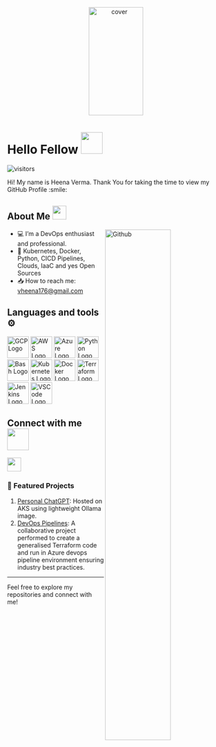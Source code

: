 <div align="center">
<img width="50%" height = "250px" src="https://cdn.sanity.io/images/hgftikht/production/a509f5decc9536996167ccedad55b9ad4f1d2806-2155x1279.png?w=1400&h=831&fit=crop" alt="cover" />
</div>

<h1> Hello Fellow <img src = "https://raw.githubusercontent.com/MartinHeinz/MartinHeinz/master/wave.gif" width = 50px> </h1>
<p align='center'>

![visitors](https://visitor-badge.glitch.me/badge?page_id=Anshuman2121.Anshuman2121)

</p>
<div size='20px'> Hi! My name is Heena Verma. Thank You for taking the time to view my GitHub Profile :smile: 
</div>

<h2> About Me <img src = "https://media2.giphy.com/media/QssGEmpkyEOhBCb7e1/giphy.gif?cid=ecf05e47a0n3gi1bfqntqmob8g9aid1oyj2wr3ds3mg700bl&rid=giphy.gif" width = 32px> </h2>

<img width="55%" align="right" alt="Github" src="https://img.freepik.com/free-vector/postponed-illustration-concept_23-2148497609.jpg?size=626&ext=jpg&ga=GA1.1.2008272138.1726876800&semt=ais_hybrid" />


- 💻 I’m a DevOps enthusiast and professional.
- 💟 Kubernetes, Docker, Python, CICD Pipelines, Clouds, IaaC and yes Open Sources
- 📥 How to reach me: vheena176@gmail.com



 <h2> Languages and tools ⚙️ </h2>
<p>
<img src="https://cdn.worldvectorlogo.com/logos/google-cloud-1.svg" alt="GCP Logo" width="50" height="50"/>
<img src="https://cdn.worldvectorlogo.com/logos/aws-2.svg" alt="AWS Logo" width="50" height="50"/> 
<img src="https://cdn.worldvectorlogo.com/logos/azure-1.svg" alt="Azure Logo" width="50" height="50"/>
<img src="https://cdn.worldvectorlogo.com/logos/python-5.svg" alt="Python Logo" width="50" height="50"/> <img src="https://cdn.worldvectorlogo.com/logos/bash-1.svg" alt="Bash Logo" width="50" height="50"/>
<img src="https://cdn.worldvectorlogo.com/logos/kubernets.svg" alt="Kubernetes Logo" width="50" height="50"/>
<img src="https://cdn.worldvectorlogo.com/logos/docker.svg" alt="Docker Logo" width="50" height="50"/>
<img src="https://cdn.worldvectorlogo.com/logos/terraform-enterprise.svg" alt="Terraform Logo" idth="50" height="50"/> 
<img src="https://cdn.worldvectorlogo.com/logos/jenkins.svg" alt="Jenkins Logo" width="50" height="50"/>
<img src="https://cdn.worldvectorlogo.com/logos/visual-studio-code-1.svg" alt="VSCode Logo" width="50" height="50"/> 
</p>


<h2> Connect with me <img src='https://media.giphy.com/media/UnyKXModRZbJZiJhSW/giphy.gif?cid=ecf05e47op58k874i9g3yungla1kpc91r3ia5jqho8x3k5iw&rid=giphy.gif&ct=s' width="50px"> </h2>
<a href = 'www.linkedin.com/in/heena-verma-a33227315'> <img width = '32px' align= 'center' src="https://cdn.worldvectorlogo.com/logos/linkedin-icon-2.svg"/></a> 


### 🌟 Featured Projects
1. [Personal ChatGPT](https://github.com/heena675/Ollama-K8s-manifests): Hosted on AKS using lightweight Ollama image.
2. [DevOps Pipelines](https://github.com/anu-kumari-24/git-demo): A collaborative project performed to create a generalised Terraform code and run in Azure devops pipeline environment ensuring industry best practices.

---

Feel free to explore my repositories and connect with me!
